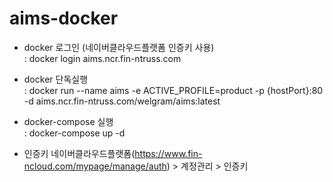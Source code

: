 # aims-docker

- docker 로그인 (네이버클라우드플랫폼 인증키 사용)  
  : docker login aims.ncr.fin-ntruss.com
  
- docker 단독실행  
  : docker run --name aims -e ACTIVE_PROFILE=product -p {hostPort}:80 -d aims.ncr.fin-ntruss.com/welgram/aims:latest

- docker-compose 실행  
  : docker-compose up -d

- 인증키
네이버클라우드플랫폼(https://www.fin-ncloud.com/mypage/manage/auth) > 계정관리 > 인증키 

